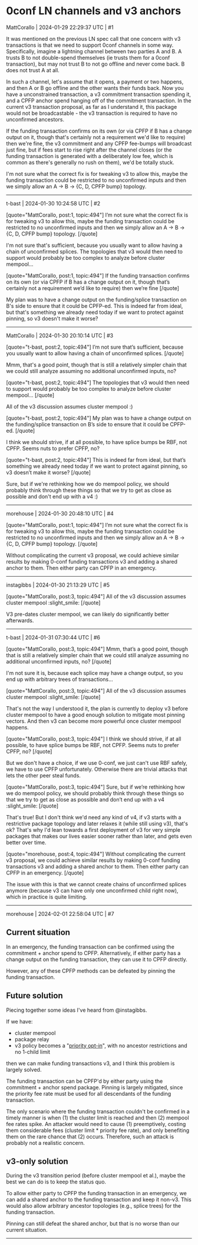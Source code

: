 # 0conf LN channels and v3 anchors

MattCorallo | 2024-01-29 22:29:37 UTC | #1

It was mentioned on the previous LN spec call that one concern with v3 transactions is that we need to support 0conf channels in some way. Specifically, imagine a lightning channel between two parties A and B. A trusts B to not double-spend themselves (ie trusts them for a 0conf transaction), but may not trust B to not go offline and never come back. B does not trust A at all.

In such a channel, let's assume that it opens, a payment or two happens, and then A or B go offline and the other wants their funds back. Now you have a unconstrained transaction, a v3 commitment transaction spending it, and a CPFP anchor spend hanging off of the commitment transaction. In the current v3 transaction proposal, as far as I understand it, this package would not be broadcastable - the v3 transaction is required to have no unconfirmed ancestors.

If the funding transaction confirms on its own (or via CPFP if B has a change output on it, though that's certainly not a requirement we'd like to require) then we're fine, the v3 commitment and any CPFP fee-bumps will broadcast just fine, but if fees start to rise right after the channel closes (or the funding transaction is generated with a deliberately low fee, which is common as there's generally no rush on them), we'd be totally stuck.

I'm not sure what the correct fix is for tweaking v3 to allow this, maybe the funding transaction could be restricted to no unconfirmed inputs and then we simply allow an A -> B -> {C, D, CPFP bump} topology.

-------------------------

t-bast | 2024-01-30 10:24:58 UTC | #2

[quote="MattCorallo, post:1, topic:494"]
I’m not sure what the correct fix is for tweaking v3 to allow this, maybe the funding transaction could be restricted to no unconfirmed inputs and then we simply allow an A → B → {C, D, CPFP bump} topology.
[/quote]

I'm not sure that's sufficient, because you usually want to allow having a chain of unconfirmed splices. The topologies that v3 would then need to support would probably be too complex to analyze before cluster mempool...

[quote="MattCorallo, post:1, topic:494"]
If the funding transaction confirms on its own (or via CPFP if B has a change output on it, though that’s certainly not a requirement we’d like to require) then we’re fine
[/quote]

My plan was to have a change output on the funding/splice transaction on B's side to ensure that it could be CPFP-ed. This is indeed far from ideal, but that's something we already need today if we want to protect against pinning, so v3 doesn't make it worse?

-------------------------

MattCorallo | 2024-01-30 20:10:14 UTC | #3

[quote="t-bast, post:2, topic:494"]
I’m not sure that’s sufficient, because you usually want to allow having a chain of unconfirmed splices.
[/quote]

Mmm, that's a good point, though that is still a relatively simpler chain that we could still analyze assuming no additional unconfirmed inputs, no?

[quote="t-bast, post:2, topic:494"]
The topologies that v3 would then need to support would probably be too complex to analyze before cluster mempool…
[/quote]

All of the v3 discussion assumes cluster mempool :)

[quote="t-bast, post:2, topic:494"]
My plan was to have a change output on the funding/splice transaction on B’s side to ensure that it could be CPFP-ed.
[/quote]

I think we should strive, if at all possible, to have splice bumps be RBF, not CPFP. Seems nuts to prefer CPFP, no?

[quote="t-bast, post:2, topic:494"]
This is indeed far from ideal, but that’s something we already need today if we want to protect against pinning, so v3 doesn’t make it worse?
[/quote]

Sure, but if we're rethinking how we do mempool policy, we should probably think through these things so that we try to get as close as possible and don't end up with a v4 :)

-------------------------

morehouse | 2024-01-30 20:48:10 UTC | #4

[quote="MattCorallo, post:1, topic:494"]
I’m not sure what the correct fix is for tweaking v3 to allow this, maybe the funding transaction could be restricted to no unconfirmed inputs and then we simply allow an A → B → {C, D, CPFP bump} topology.
[/quote]

Without complicating the current v3 proposal, we could achieve similar results by making 0-conf funding transactions v3 and adding a shared anchor to them.  Then either party can CPFP in an emergency.

-------------------------

instagibbs | 2024-01-30 21:13:29 UTC | #5

[quote="MattCorallo, post:3, topic:494"]
All of the v3 discussion assumes cluster mempool :slight_smile:
[/quote]

V3 pre-dates cluster mempool, we can likely do significantly better afterwards.

-------------------------

t-bast | 2024-01-31 07:30:44 UTC | #6

[quote="MattCorallo, post:3, topic:494"]
Mmm, that’s a good point, though that is still a relatively simpler chain that we could still analyze assuming no additional unconfirmed inputs, no?
[/quote]

I'm not sure it is, because each splice may have a change output, so you end up with arbitrary trees of transactions...

[quote="MattCorallo, post:3, topic:494"]
All of the v3 discussion assumes cluster mempool :slight_smile:
[/quote]

That's not the way I understood it, the plan is currently to deploy v3 before cluster mempool to have a good enough solution to mitigate most pinning vectors. And then v3 can become more powerful once cluster mempool happens.

[quote="MattCorallo, post:3, topic:494"]
I think we should strive, if at all possible, to have splice bumps be RBF, not CPFP. Seems nuts to prefer CPFP, no?
[/quote]

But we don't have a choice, if we use 0-conf, we just can't use RBF safely, we have to use CPFP unfortunately. Otherwise there are trivial attacks that lets the other peer steal funds.

[quote="MattCorallo, post:3, topic:494"]
Sure, but if we’re rethinking how we do mempool policy, we should probably think through these things so that we try to get as close as possible and don’t end up with a v4 :slight_smile:
[/quote]

That's true! But I don't think we'd need any kind of v4, if v3 starts with a restrictive package topology and later relaxes it (while still using v3), that's ok? That's why I'd lean towards a first deployment of v3 for very simple packages that makes our lives easier sooner rather than later, and gets even better over time.

[quote="morehouse, post:4, topic:494"]
Without complicating the current v3 proposal, we could achieve similar results by making 0-conf funding transactions v3 and adding a shared anchor to them. Then either party can CPFP in an emergency.
[/quote]

The issue with this is that we cannot create chains of unconfirmed splices anymore (because v3 can have only one unconfirmed child right now), which in practice is quite limiting.

-------------------------

morehouse | 2024-02-01 22:58:04 UTC | #7

## Current situation

In an emergency, the funding transaction can be confirmed using the commitment + anchor spend to CPFP.  Alternatively, if either party has a change output on the funding transaction, they can use it to CPFP directly.

However, any of these CPFP methods can be defeated by pinning the funding transaction.


## Future solution

Piecing together some ideas I've heard from @instagibbs.

If we have:

- cluster mempool
- package relay
- v3 policy becomes a "[priority opt-in](https://delvingbitcoin.org/t/opt-in-transaction-policies-for-anti-pinning/159#transaction-priority-opt-in-5)", with no ancestor restrictions and no 1-child limit

then we can make funding transactions v3, and I think this problem is largely solved.

The funding transaction can be CPFP'd by either party using the commitment + anchor spend package.  Pinning is largely mitigated, since the priority fee rate must be used for all descendants of the funding transaction.

The only scenario where the funding transaction couldn't be confirmed in a timely manner is when (1) the cluster limit is reached and then (2) mempool fee rates spike.  An attacker would need to cause (1) preemptively, costing them considerable fees (cluster limit * priority fee rate), and only benefiting them on the rare chance that (2) occurs.  Therefore, such an attack is probably not a realistic concern.

## v3-only solution

During the v3 transition period (before cluster mempool et al.), maybe the best we can do is to keep the status quo.

To allow either party to CPFP the funding transaction in an emergency, we can add a shared anchor to the funding transaction and keep it non-v3.  This would also allow arbitrary ancestor topologies (e.g., splice trees) for the funding transaction.

Pinning can still defeat the shared anchor, but that is no worse than our current situation.

-------------------------

